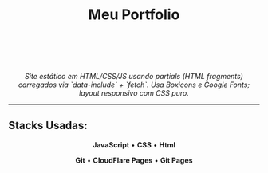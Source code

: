 <div align="center">
  <h1> Meu Portfolio</h1>
  
  <img src="![alt text](image.png)" alt="" width="400">
  
  <br><br>
  
  <p><em>Site estático em HTML/CSS/JS usando partials (HTML fragments) carregados via `data-include` + `fetch`. Usa Boxicons e Google Fonts; layout responsivo com CSS puro.</em></p>
</div>

---

## Stacks Usadas:

<div align="center">

**JavaScript** • **CSS** • **Html**

**Git** • **CloudFlare Pages** • **Git Pages**

</div>
